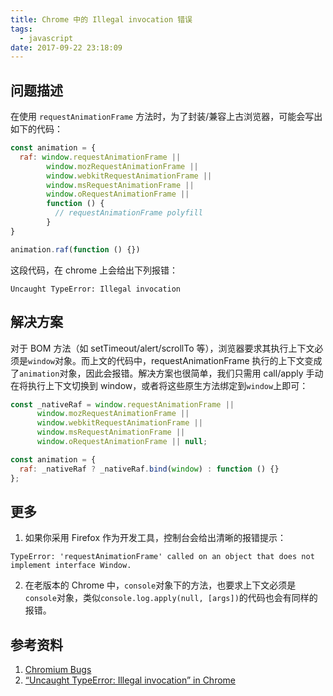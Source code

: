 ```yaml
---
title: Chrome 中的 Illegal invocation 错误
tags:
  - javascript
date: 2017-09-22 23:18:09
---
```


## 问题描述

在使用 `requestAnimationFrame` 方法时，为了封装/兼容上古浏览器，可能会写出如下的代码：
```javascript
const animation = {
  raf: window.requestAnimationFrame ||
        window.mozRequestAnimationFrame ||
        window.webkitRequestAnimationFrame ||
        window.msRequestAnimationFrame ||
        window.oRequestAnimationFrame ||
        function () {
          // requestAnimationFrame polyfill
        }
}

animation.raf(function () {})
```

这段代码，在 chrome 上会给出下列报错：
```
Uncaught TypeError: Illegal invocation
```

<!-- more -->
## 解决方案
对于 BOM 方法（如 setTimeout/alert/scrollTo 等），浏览器要求其执行上下文必须是`window`对象。而上文的代码中，requestAnimationFrame 执行的上下文变成了`animation`对象，因此会报错。解决方案也很简单，我们只需用 call/apply 手动在将执行上下文切换到 window，或者将这些原生方法绑定到`window`上即可：
```javascript
const _nativeRaf = window.requestAnimationFrame ||
      window.mozRequestAnimationFrame ||
      window.webkitRequestAnimationFrame ||
      window.msRequestAnimationFrame ||
      window.oRequestAnimationFrame || null;

const animation = {
  raf: _nativeRaf ? _nativeRaf.bind(window) : function () {}
};
```

## 更多
1. 如果你采用 Firefox 作为开发工具，控制台会给出清晰的报错提示：
```
TypeError: 'requestAnimationFrame' called on an object that does not implement interface Window.
```

2. 在老版本的 Chrome 中，`console`对象下的方法，也要求上下文必须是`console`对象，类似`console.log.apply(null, [args])`的代码也会有同样的报错。

## 参考资料
1. [Chromium Bugs](https://bugs.chromium.org/p/chromium/issues/detail?id=179628)
2. [“Uncaught TypeError: Illegal invocation” in Chrome](https://stackoverflow.com/questions/9677985/uncaught-typeerror-illegal-invocation-in-chrome)
